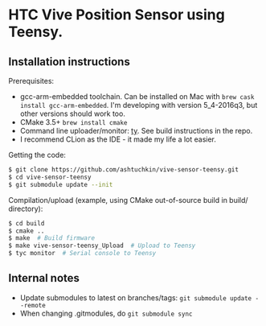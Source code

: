 # HTC Vive Position Sensor using Teensy.



## Installation instructions

Prerequisites:
 * gcc-arm-embedded toolchain. Can be installed on Mac with `brew cask install gcc-arm-embedded`.
   I'm developing with version 5_4-2016q3, but other versions should work too.
 * CMake 3.5+ `brew install cmake`
 * Command line uploader/monitor: [ty](https://github.com/Koromix/ty). See build instructions in the repo.
 * I recommend CLion as the IDE - it made my life a lot easier.

Getting the code:
```bash
$ git clone https://github.com/ashtuchkin/vive-sensor-teensy.git
$ cd vive-sensor-teensy
$ git submodule update --init
```

Compilation/upload (example, using CMake out-of-source build in build/ directory):
```bash
$ cd build
$ cmake ..
$ make  # Build firmware
$ make vive-sensor-teensy_Upload  # Upload to Teensy
$ tyc monitor  # Serial console to Teensy
```




## Internal notes
 * Update submodules to latest on branches/tags: `git submodule update --remote`
 * When changing .gitmodules, do `git submodule sync`
